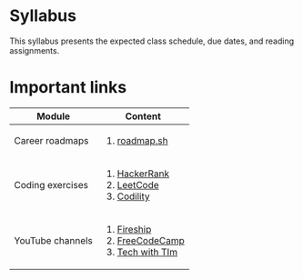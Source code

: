 # Syllabus
This syllabus presents the expected class schedule, due dates, and reading assignments.

# Important links 


| Module | Content |
| ------ | ------- |
| Career roadmaps    | <ol><li>[roadmap.sh](https://roadmap.sh/)</li></ol> |
| Coding exercises   | <ol><li>[HackerRank](https://www.hackerrank.com/)</li><li>[LeetCode](https://leetcode.com/)</li><li>[Codility](https://www.codility.com/)</li></ol> |
| YouTube channels   | <ol><li>[Fireship](https://www.youtube.com/@Fireship)</li><li>[FreeCodeCamp](https://www.youtube.com/@freecodecamp)</li><li>[Tech with TIm](https://www.youtube.com/@TechWithTim)</li></ol> |
                                                               

